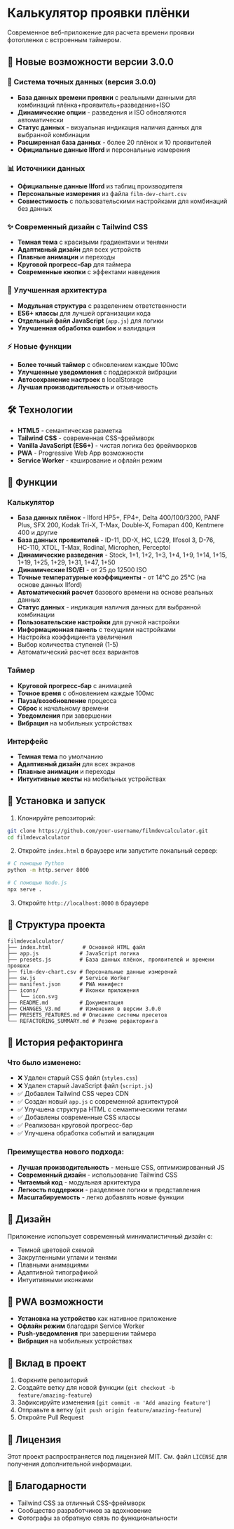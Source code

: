 # Калькулятор проявки плёнки

Современное веб-приложение для расчета времени проявки фотопленки с встроенным таймером.

## 🚀 Новые возможности версии 3.0.0

### 🎯 Система точных данных (версия 3.0.0)
- **База данных времени проявки** с реальными данными для комбинаций плёнка+проявитель+разведение+ISO
- **Динамические опции** - разведения и ISO обновляются автоматически
- **Статус данных** - визуальная индикация наличия данных для выбранной комбинации
- **Расширенная база данных** - более 20 плёнок и 10 проявителей
- **Официальные данные Ilford** и персональные измерения

### 📊 Источники данных
- **Официальные данные Ilford** из таблиц производителя
- **Персональные измерения** из файла `film-dev-chart.csv`
- **Совместимость** с пользовательскими настройками для комбинаций без данных

### ✨ Современный дизайн с Tailwind CSS
- **Темная тема** с красивыми градиентами и тенями
- **Адаптивный дизайн** для всех устройств
- **Плавные анимации** и переходы
- **Круговой прогресс-бар** для таймера
- **Современные кнопки** с эффектами наведения

### 🔧 Улучшенная архитектура
- **Модульная структура** с разделением ответственности
- **ES6+ классы** для лучшей организации кода
- **Отдельный файл JavaScript** (`app.js`) для логики
- **Улучшенная обработка ошибок** и валидация

### ⚡ Новые функции
- **Более точный таймер** с обновлением каждые 100мс
- **Улучшенные уведомления** с поддержкой вибрации
- **Автосохранение настроек** в localStorage
- **Лучшая производительность** и отзывчивость

## 🛠 Технологии

- **HTML5** - семантическая разметка
- **Tailwind CSS** - современная CSS-фреймворк
- **Vanilla JavaScript (ES6+)** - чистая логика без фреймворков
- **PWA** - Progressive Web App возможности
- **Service Worker** - кэширование и офлайн режим

## 📱 Функции

### Калькулятор
- **База данных плёнок** - Ilford HP5+, FP4+, Delta 400/100/3200, PANF Plus, SFX 200, Kodak Tri-X, T-Max, Double-X, Fomapan 400, Kentmere 400 и другие
- **База данных проявителей** - ID-11, DD-X, HC, LC29, Ilfosol 3, D-76, HC-110, XTOL, T-Max, Rodinal, Microphen, Perceptol
- **Динамические разведения** - Stock, 1+1, 1+2, 1+3, 1+4, 1+9, 1+14, 1+15, 1+19, 1+25, 1+29, 1+31, 1+47, 1+50
- **Динамические ISO/EI** - от 25 до 12500 ISO
- **Точные температурные коэффициенты** - от 14°C до 25°C (на основе данных Ilford)
- **Автоматический расчет** базового времени на основе реальных данных
- **Статус данных** - индикация наличия данных для выбранной комбинации
- **Пользовательские настройки** для ручной настройки
- **Информационная панель** с текущими настройками
- Настройка коэффициента увеличения
- Выбор количества ступеней (1-5)
- Автоматический расчет всех вариантов

### Таймер
- **Круговой прогресс-бар** с анимацией
- **Точное время** с обновлением каждые 100мс
- **Пауза/возобновление** процесса
- **Сброс** к начальному времени
- **Уведомления** при завершении
- **Вибрация** на мобильных устройствах

### Интерфейс
- **Темная тема** по умолчанию
- **Адаптивный дизайн** для всех экранов
- **Плавные анимации** и переходы
- **Интуитивные жесты** на мобильных устройствах

## 🚀 Установка и запуск

1. Клонируйте репозиторий:
```bash
git clone https://github.com/your-username/filmdevcalculator.git
cd filmdevcalculator
```

2. Откройте `index.html` в браузере или запустите локальный сервер:
```bash
# С помощью Python
python -m http.server 8000

# С помощью Node.js
npx serve .
```

3. Откройте `http://localhost:8000` в браузере

## 📁 Структура проекта

```
filmdevcalculator/
├── index.html          # Основной HTML файл
├── app.js             # JavaScript логика
├── presets.js         # База данных плёнок, проявителей и времени проявки
├── film-dev-chart.csv # Персональные данные измерений
├── sw.js              # Service Worker
├── manifest.json      # PWA манифест
├── icons/             # Иконки приложения
│   └── icon.svg
├── README.md          # Документация
├── CHANGES_V3.md      # Изменения в версии 3.0.0
├── PRESETS_FEATURES.md # Описание системы пресетов
└── REFACTORING_SUMMARY.md # Резюме рефакторинга
```

## 🔄 История рефакторинга

### Что было изменено:
- ❌ Удален старый CSS файл (`styles.css`)
- ❌ Удален старый JavaScript файл (`script.js`)
- ✅ Добавлен Tailwind CSS через CDN
- ✅ Создан новый `app.js` с современной архитектурой
- ✅ Улучшена структура HTML с семантическими тегами
- ✅ Добавлены современные CSS классы
- ✅ Реализован круговой прогресс-бар
- ✅ Улучшена обработка событий и валидация

### Преимущества нового подхода:
- **Лучшая производительность** - меньше CSS, оптимизированный JS
- **Современный дизайн** - использование Tailwind CSS
- **Читаемый код** - модульная архитектура
- **Легкость поддержки** - разделение логики и представления
- **Масштабируемость** - легко добавлять новые функции

## 🎨 Дизайн

Приложение использует современный минималистичный дизайн с:
- Темной цветовой схемой
- Закругленными углами и тенями
- Плавными анимациями
- Адаптивной типографикой
- Интуитивными иконками

## 📱 PWA возможности

- **Установка на устройство** как нативное приложение
- **Офлайн режим** благодаря Service Worker
- **Push-уведомления** при завершении таймера
- **Вибрация** на мобильных устройствах

## 🤝 Вклад в проект

1. Форкните репозиторий
2. Создайте ветку для новой функции (`git checkout -b feature/amazing-feature`)
3. Зафиксируйте изменения (`git commit -m 'Add amazing feature'`)
4. Отправьте в ветку (`git push origin feature/amazing-feature`)
5. Откройте Pull Request

## 📄 Лицензия

Этот проект распространяется под лицензией MIT. См. файл `LICENSE` для получения дополнительной информации.

## 🙏 Благодарности

- Tailwind CSS за отличный CSS-фреймворк
- Сообщество разработчиков за вдохновение
- Фотографы за обратную связь по функциональности
